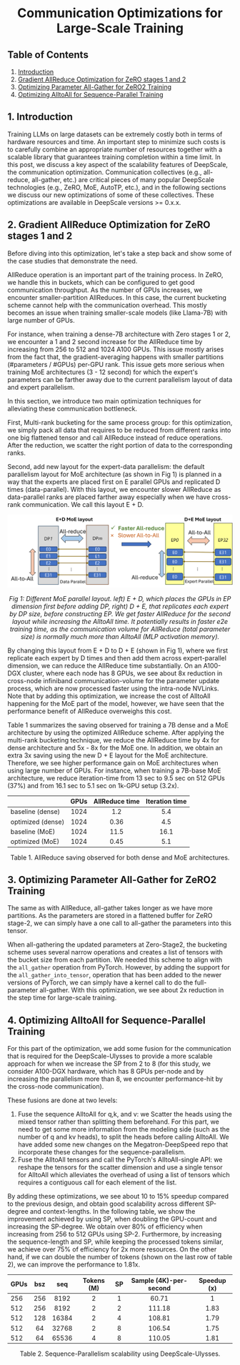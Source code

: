 <div align="center">

# Communication Optimizations for Large-Scale Training

</div>


## Table of Contents
1. [Introduction](#introduction)
2. [Gradient AllReduce Optimization for ZeRO stages 1 and 2](#ar-opt)
3. [Optimizing Parameter All-Gather for ZeRO2 Training](#ag-opt)
4. [Optimizing AlltoAll for Sequence-Parallel Training](#sp-opt)


## 1. Introduction <a name="introduction"></a>
Training LLMs on large datasets can be extremely costly both in terms of hardware resources and time. An important step to minimize such costs is to carefully combine an appropriate number of resources together with a scalable library that guarantees training completion within a time limit. In this post, we discuss a key aspect of the scalability features of DeepScale, the communication optimization. Communication collectives (e.g., all-reduce, all-gather, etc.) are critical pieces of many popular DeepScale technologies (e.g., ZeRO, MoE, AutoTP, etc.), and in the following sections we discuss our new optimizations of some of these collectives. These optimizations are available in DeepScale versions >= 0.x.x.

## 2. Gradient AllReduce Optimization for ZeRO stages 1 and 2 <a name="ar-opt"></a>

Before diving into this optimization, let's take a step back and show some of the case studies that demonstrate the need.

AllReduce operation is an important part of the training process. In ZeRO, we handle this in buckets, which can be configured to get good communication throughput. As the number of GPUs increases, we encounter smaller-partition AllReduces. In this case, the current bucketing scheme cannot help with the communication overhead. This mostly becomes an issue when training smaller-scale models (like Llama-7B) with large number of GPUs.

For instance, when training a dense-7B architecture with Zero stages 1 or 2, we encounter a 1 and 2 second increase for the AllReduce time by increasing from 256 to 512 and 1024 A100 GPUs. This issue mostly arises from the fact that, the gradient-averaging happens with smaller partitions (#parameters / #GPUs) per-GPU rank. This issue gets more serious when training MoE architectures (3 - 12 second) for which the expert's parameters can be farther away due to the current parallelism layout of data and expert parallelism.

In this section, we introduce two main optimization techniques for alleviating these communication bottleneck.

First, Multi-rank bucketing for the same process group: for this optimization, we simply pack all data that requires to be reduced from different ranks into one big flattened tensor and call AllReduce instead of reduce operations. After the reduction, we scatter the right portion of data to the corresponding ranks.

Second, add new layout for the expert-data parallelism: the default parallelism layout for MoE architecture (as shown in Fig 1) is planned in a way that the experts are placed first on E parallel GPUs and replicated D times (data-parallel). With this layout, we encounter slower AllReduce as data-parallel ranks are placed farther away especially when we have cross-rank communication. We call this layout E + D.

<div align="center">
  <img src="assets/images/e+d.png" alt="" width=800 /><br>

  *Fig 1: Different MoE parallel layout. left) E + D, which places the GPUs in EP dimension first before adding DP, right) D + E, that replicates each expert by DP size, before constructing EP. We get faster AllReduce for the second layout while increasing the AlltoAll time. It potentially results in faster e2e training time, as the communication volume for AllReduce (total parameter size) is normally much more than AlltoAll (MLP activation memory).*<br>
</div>
By changing this layout from E + D to D + E (shown in Fig 1), where we first replicate each expert by D times and then add them across expert-parallel dimension, we can reduce the AllReduce time substantially. On an A100-DGX cluster, where each node has 8 GPUs, we see about 8x reduction in cross-node infiniband communication-volume for the parameter update process, which are now processed faster using the intra-node NVLinks. Note that by adding this optimization, we increase the cost of AlltoAll happening for the MoE part of the model, however, we have seen that the performance benefit of AllReduce overweighs this cost.

Table 1 summarizes the saving observed for training a 7B dense and a MoE architecture by using the optimized AllReduce scheme. After applying the multi-rank bucketing technique, we reduce the AllReduce time by 4x for dense architecture and 5x - 8x for the MoE one. In addition, we obtain an extra 3x saving using the new D + E layout for the MoE architecture. Therefore, we see higher performance gain on MoE architectures when using large number of GPUs. For instance, when training a 7B-base MoE architecture, we reduce iteration-time from 13 sec to 9.5 sec on 512 GPUs (37%) and from 16.1 sec to 5.1 sec on 1k-GPU setup (3.2x).
<div align="center">

|  | GPUs | AllReduce time | Iteration time |
|----------|:------:|:------:|:------:|
baseline (dense)	| 1024|	1.2 | 5.4
optimized (dense)	| 1024|	0.36 | 4.5
baseline (MoE)	| 1024 |	11.5 | 16.1
optimized (MoE)	| 1024	| 0.45 | 5.1

Table 1. AllReduce saving observed for both dense and MoE architectures.

</div>

## 3. Optimizing Parameter All-Gather for ZeRO2 Training <a name="ag-opt"></a>

The same as with AllReduce, all-gather takes longer as we have more partitions. As the parameters are stored in a flattened buffer for ZeRO stage-2, we can simply have a one call to all-gather the parameters into this tensor.

When all-gathering the updated parameters at Zero-Stage2, the bucketing scheme uses several narrow operations and creates a list of tensors with the bucket size from each partition. We needed this scheme to align with the `all_gather` operation from PyTorch.
However, by adding the support for the `all_gather_into_tensor`, operation that has been added to the newer versions of PyTorch, we can simply have a kernel call to do the full-parameter all-gather. With this optimization, we see about 2x reduction in the step time for large-scale training.

## 4. Optimizing AlltoAll for Sequence-Parallel Training <a name="sp-opt"></a>

For this part of the optimization, we add some fusion for the communication that is required for the DeepScale-Ulysses to provide a more scalable approach for when we increase the SP from 2 to 8 (for this study, we consider A100-DGX hardware, which has 8 GPUs per-node and by increasing the parallelism more than 8, we encounter performance-hit by the cross-node communication).

These fusions are done at two levels:
1. Fuse the sequence AlltoAll for q,k, and v: we Scatter the heads using the mixed tensor rather than splitting them beforehand. For this part, we need to get some more information from the modeling side (such as the number of q and kv heads), to split the heads before calling AlltoAll. We have added some new changes on the Megatron-DeepSpeed repo that incorporate these changes for the sequence-parallelism.
2. Fuse the AlltoAll tensors and call the PyTorch's AlltoAll-single API: we reshape the tensors for the scatter dimension and use a single tensor for AlltoAll which alleviates the overhead of using a list of tensors which requires a contiguous call for each element of the list.

By adding these optimizations, we see about 10 to 15% speedup compared to the previous design, and obtain good scalability across different SP-degree and context-lengths. In the following table, we show the improvement achieved by using SP, when doubling the GPU-count and increasing the SP-degree. We obtain over 80% of efficiency when increasing from 256 to 512 GPUs using SP-2. Furthermore, by increasing the sequence-length and SP, while keeping the processed tokens similar, we achieve over 75% of efficiency for 2x more resources. On the other hand, if we can double the number of tokens (shown on the last row of table 2), we can improve the performance to 1.81x.

<div align="center">

| GPUs | bsz | seq | Tokens (M) | SP | Sample (4K)-per-second | Speedup (x) |
|----------|:------:|:------:|:------:|:------:|:------:|:------:|
256	| 256|	8192	|2|1	| 60.71	 |1
512	| 256|	8192	|2|2	| 111.18 |	1.83
512	| 128|	16384 |2|4 | 108.81 |	1.79
512	| 64	|32768	|2|8	| 106.54 |	1.75
512	| 64	|65536	|4|8	| 110.05 |	1.81

Table 2. Sequence-Parallelism scalability using DeepScale-Ulysses.

</div>
